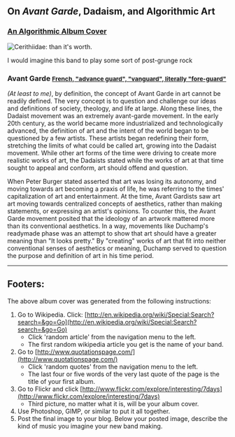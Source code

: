 ## On *Avant Garde*, Dadaism, and Algorithmic Art

### [An Algorithmic Album Cover](#instructions)
![Cerithiidae: than it's worth.](
    {{static_url('ista301/album.png')}} "An algorithmic album cover"
)

I would imagine this band to play some sort of post-grunge rock

### Avant Garde [<small>French, "advance guard", "vanguard", literally "fore-guard"</small>][1]


*(At least to me)*, by definition, the concept of Avant Garde in art
cannot be readily defined. The very concept is to question and challenge
our ideas and definitions of society, theology, and life at large. Along
these lines, the Dadaist movement was an extremely avant-garde movement.
In the early 20th century, as the world became more industrialized and
technologically advanced, the definition of art and the intent of the world
began to be questioned by a few artists. These artists began redefining
their form, stretching the limits of what could be called art, growing
into the Dadaist movement. While other art forms of the time were driving
to create more realistic works of art, the Dadaists stated while the works
of art at that time sought to appeal and conform, art should offend and question.

When Peter Burger stated asserted that art was losing its autonomy, and
moving towards art becoming a praxis of life, he was referring to the
times' capitalization of art and entertainment. At the time, Avant Gardists
saw art art moving towards centralized concepts of aesthetics, rather than
making statements, or expressing an artist's opinions. To counter this,
the Avant Garde movement posited that the ideology of an artwork mattered
more than its conventional aesthetics. In a way, movements like Duchamp's
readymade phase was an attempt to show that art should have a greater
meaning than "It looks pretty." By "creating" works of art that fit into
neither conventional senses of aesthetics or meaning, Duchamp served to
question the purpose and definition of art in his time period.

------
Footers:
------
[1]: http://en.wikipedia.org/wiki/Avant-garde
<div id="instructions">The above album cover was generated from the following instructions:</div>

1. Go to Wikipedia. Click: [http://en.wikipedia.org/wiki/Special:Search?search=&go=Go](http://en.wikipedia.org/wiki/Special:Search?search=&go=Go)
    - Click 'random article' from the navigation menu to the left.
    - The first random wikipedia article you get is the name of your band.
2. Go to [http://www.quotationspage.com/](http://www.quotationspage.com/)
    - Click 'random quotes' from the navigation menu to the left.
    - The last four or five words of the very last quote of the page is the title of your first album.
3. Go to Flickr and click [http://www.flickr.com/explore/interesting/7days](http://www.flickr.com/explore/interesting/7days)
    - Third picture, no matter what it is, will be your album cover.
4. Use Photoshop, GIMP, or similar to put it all together.
5. Post the final image to your blog.  Below your posted image, describe the kind of music you imagine your new band making.
